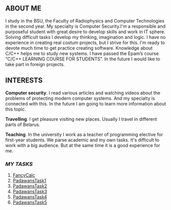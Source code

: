 
## ABOUT ME

  I study in the BSU, the Faculty of Radiophysics and Computer Technologies in the second year. My specialty is Computer Security.I'm a responsible and purposeful student with great desire to develop skills and work in IT sphere. Solving difficult tasks I develop my thinking, imagination and logic. I have no experience in creating real costum projects, but I strive for this. I'm ready to devote much time to get practice creating software. Knowledge about C/C++ helps me to study new systems. I have passed the Epam’s course “C/C++ LEARNING COURSE FOR STUDENTS”. In the future I would like to take part in foreign projects.

## INTERESTS

**Computer security**. I read various articles and watching videos about the problems of protecting modern computer systems. And my specialty is connected with this. In the future I am going to learn more information about this topic. 

**Travelling**. I get pleasure visiting new places. Usually I travel in different parts of Belarus. 

**Teaching**. In the university I work as a teacher of programming elective for first-year students. We parse academic and my own tasks. It's difficult to work with a big audience. But at the same time it is a good experience for me. 

### *MY TASKS*

1. [FancyCalc](https://github.com/AliaksandrKratovich/FancyCalc)
2. [PadawansTask1](https://github.com/AliaksandrKratovich/PadawansTask1)
3. [PadawansTask2](https://github.com/AliaksandrKratovich/PadawansTask2)
4. [PadawansTask3](https://github.com/AliaksandrKratovich/PadawansTask3)
5. [PadawansTask4](https://github.com/AliaksandrKratovich/PadawansTask4)
6. [PadawansTask5](https://github.com/AliaksandrKratovich/PadawansTask5)
